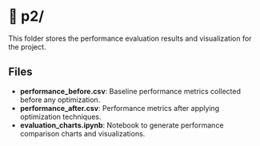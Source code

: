 # 📁 p2/

This folder stores the performance evaluation results and visualization for the project.

## Files
- **performance_before.csv**: Baseline performance metrics collected before any optimization.
- **performance_after.csv**: Performance metrics after applying optimization techniques.
- **evaluation_charts.ipynb**: Notebook to generate performance comparison charts and visualizations.

